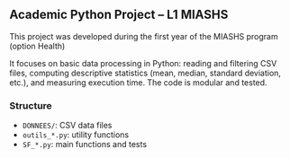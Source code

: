 ## Academic Python Project – L1 MIASHS

This project was developed during the first year of the MIASHS program (option Health)

It focuses on basic data processing in Python: 
reading and filtering CSV files,
computing descriptive statistics (mean, median, standard deviation, etc.), 
and measuring execution time.
The code is modular and tested.

### Structure
- `DONNEES/`: CSV data files  
- `outils_*.py`: utility functions  
- `SF_*.py`: main functions and tests  
